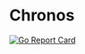 # Chronos

[![Go Report Card](https://goreportcard.com/badge/github.com/bagaking/chronos)](https://goreportcard.com/badge/github.com/bagaking/chronos)